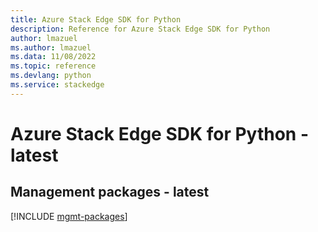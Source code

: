 ```yaml
---
title: Azure Stack Edge SDK for Python
description: Reference for Azure Stack Edge SDK for Python
author: lmazuel
ms.author: lmazuel
ms.data: 11/08/2022
ms.topic: reference
ms.devlang: python
ms.service: stackedge
---
```

# Azure Stack Edge SDK for Python - latest

## Management packages - latest
[!INCLUDE [mgmt-packages](stack-edge-mgmt-index.md)]
